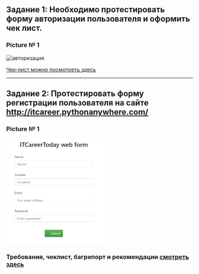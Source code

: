 ## Задание 1: Необходимо протестировать форму авторизации пользователя и оформить чек лист. 
 
 
### Picture № 1

<img width="264" alt="авторизация" src="https://user-images.githubusercontent.com/100410326/156147579-7d418b29-36ae-4b40-a497-9d2764f0fac7.png">


<p><a href="https://docs.google.com/spreadsheets/d/1HLle_jrWKJWqic7MXeYbEba0FEYyeEytAQYXniPcECI/edit?usp=sharing">Чек-лист можно посмотреть здесь</a></p>

---
## Задание 2: Протестировать форму регистрации пользователя на сайте http://itcareer.pythonanywhere.com/

### Picture № 1

<img width="264" alt="авторизация" src="https://github.com/AndreiBra/Test-Cases-For-User-Registration-Form/blob/main/screen/reg%20form%201.png">


### Требования, чеклист, багрепорт и рекомендации [смотреть здесь](https://docs.google.com/spreadsheets/d/1f3f1RKsEJ7f0_dpAM1Cv5NBn1Y6l2IGaSckiuCLRMMk/edit#gid=1667858029) 
